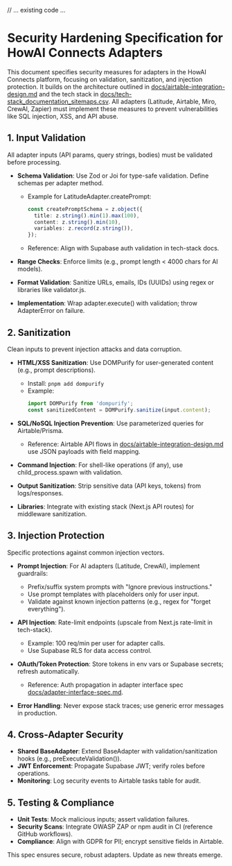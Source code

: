 // ... existing code ...

# Security Hardening Specification for HowAI Connects Adapters

This document specifies security measures for adapters in the HowAI Connects platform, focusing on validation, sanitization, and injection protection. It builds on the architecture outlined in [docs/airtable-integration-design.md](docs/airtable-integration-design.md) and the tech stack in [docs/tech-stack_documentation_sitemaps.csv](docs/tech-stack_documentation_sitemaps.csv). All adapters (Latitude, Airtable, Miro, CrewAI, Zapier) must implement these measures to prevent vulnerabilities like SQL injection, XSS, and API abuse.

## 1. Input Validation
All adapter inputs (API params, query strings, bodies) must be validated before processing.

- **Schema Validation**: Use Zod or Joi for type-safe validation. Define schemas per adapter method.
  - Example for LatitudeAdapter.createPrompt:
    ```typescript
    const createPromptSchema = z.object({
      title: z.string().min(1).max(100),
      content: z.string().min(10),
      variables: z.record(z.string()),
    });
    ```
  - Reference: Align with Supabase auth validation in tech-stack docs.

- **Range Checks**: Enforce limits (e.g., prompt length < 4000 chars for AI models).
- **Format Validation**: Sanitize URLs, emails, IDs (UUIDs) using regex or libraries like validator.js.

- **Implementation**: Wrap adapter.execute() with validation; throw AdapterError on failure.

## 2. Sanitization
Clean inputs to prevent injection attacks and data corruption.

- **HTML/XSS Sanitization**: Use DOMPurify for user-generated content (e.g., prompt descriptions).
  - Install: `pnpm add dompurify`
  - Example:
    ```typescript
    import DOMPurify from 'dompurify';
    const sanitizedContent = DOMPurify.sanitize(input.content);
    ```

- **SQL/NoSQL Injection Prevention**: Use parameterized queries for Airtable/Prisma.
  - Reference: Airtable API flows in [docs/airtable-integration-design.md](docs/airtable-integration-design.md) use JSON payloads with field mapping.

- **Command Injection**: For shell-like operations (if any), use child_process.spawn with validation.
- **Output Sanitization**: Strip sensitive data (API keys, tokens) from logs/responses.

- **Libraries**: Integrate with existing stack (Next.js API routes) for middleware sanitization.

## 3. Injection Protection
Specific protections against common injection vectors.

- **Prompt Injection**: For AI adapters (Latitude, CrewAI), implement guardrails:
  - Prefix/suffix system prompts with "Ignore previous instructions."
  - Use prompt templates with placeholders only for user input.
  - Validate against known injection patterns (e.g., regex for "forget everything").

- **API Injection**: Rate-limit endpoints (upscale from Next.js rate-limit in tech-stack).
  - Example: 100 req/min per user for adapter calls.
  - Use Supabase RLS for data access control.

- **OAuth/Token Protection**: Store tokens in env vars or Supabase secrets; refresh automatically.
  - Reference: Auth propagation in adapter interface spec [docs/adapter-interface-spec.md](docs/adapter-interface-spec.md).

- **Error Handling**: Never expose stack traces; use generic error messages in production.

## 4. Cross-Adapter Security
- **Shared BaseAdapter**: Extend BaseAdapter with validation/sanitization hooks (e.g., preExecuteValidation()).
- **JWT Enforcement**: Propagate Supabase JWT; verify roles before operations.
- **Monitoring**: Log security events to Airtable tasks table for audit.

## 5. Testing & Compliance
- **Unit Tests**: Mock malicious inputs; assert validation failures.
- **Security Scans**: Integrate OWASP ZAP or npm audit in CI (reference GitHub workflows).
- **Compliance**: Align with GDPR for PII; encrypt sensitive fields in Airtable.

This spec ensures secure, robust adapters. Update as new threats emerge.